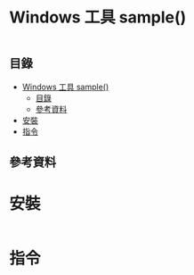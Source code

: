 # Windows 工具 sample()

```
```

## 目錄

- [Windows 工具 sample()](#windows-工具-sample)
	- [目錄](#目錄)
	- [參考資料](#參考資料)
- [安裝](#安裝)
- [指令](#指令)

## 參考資料

[]()

# 安裝

```PowerShell
```

# 指令

```PowerShell
```
